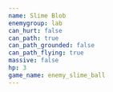```yaml
---
name: Slime Blob
enemygroup: lab
can_hurt: false
can_path: true
can_path_grounded: false
can_path_flying: true
massive: false
hp: 3
game_name: enemy_slime_ball
---
```

